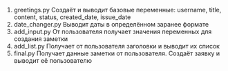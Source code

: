 1. greetings.py Создаёт и выводит базовые переменные: username, title, content, status, created_date, issue_date
2. date_changer.py Выводит даты в определённом заранее формате
3. add_input.py От пользователя получает значения переменных для создания заметки
4. add_list.py Получает от пользователя заголовки и выводит их список
5. final.py Получает данные заметки от пользователя. Создаёт заявку и выводит её пользователю
